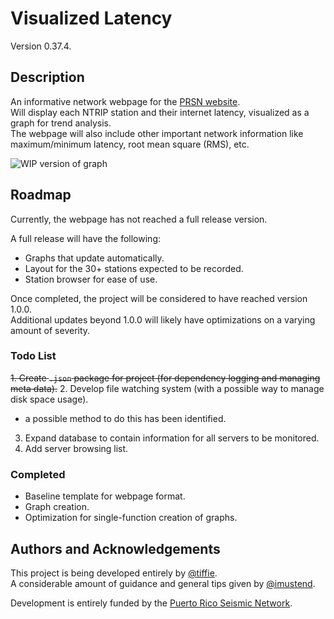 # Visualized Latency
Version 0.37.4.


## Description

An informative network webpage for the [PRSN website](https://redsismica.uprm.edu/index.php).  
Will display each NTRIP station and their internet latency, visualized as a graph for trend analysis.  
The webpage will also include other important network information like maximum/minimum latency, root mean square (RMS), etc.

![WIP version of graph](https://github.com/tiffie1/prsn_webpage/assets/139599672/b4e60d4f-7bc4-4e04-bcde-8f8143c6dd7b)


## Roadmap

Currently, the webpage has not reached a full release version.  

A full release will have the following:
- Graphs that update automatically.
- Layout for the 30+ stations expected to be recorded.
- Station browser for ease of use.

Once completed, the project will be considered to have reached version 1.0.0.  
Additional updates beyond 1.0.0 will likely have optimizations on a varying amount of severity.


### Todo List

~~1. Create `.json` package for project (for dependency logging and managing meta data).~~
2.  Develop file watching system (with a possible way to manage disk space usage).
  - a possible method to do this has been identified.
3.  Expand database to contain information for all servers to be monitored.
4.  Add server browsing list.  


### Completed

- Baseline template for webpage format.
- Graph creation.
- Optimization for single-function creation of graphs.


## Authors and Acknowledgements
This project is being developed entirely by [@tiffie](https://github.com/tiffie1).  
A considerable amount of guidance and general tips given by [@imustend](https://github.com/imustend).  

Development is entirely funded by the [Puerto Rico Seismic Network](https://redsismica.uprm.edu/index.php).
